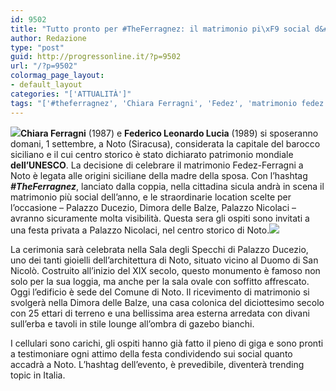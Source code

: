 ```yaml
---
id: 9502
title: "Tutto pronto per #TheFerragnez: il matrimonio pi\xF9 social d&#8217;Italia"
author: Redazione
type: "post"
guid: http://progressonline.it/?p=9502
url: "/?p=9502"
colormag_page_layout:
- default_layout
categories: "['ATTUALITÀ']"
tags: "['#theferragnez', 'Chiara Ferragni', 'Fedez', 'matrimonio fedez', 'matrimonio fedez ferragni', 'noto', 'Sicilia', 'the ferragnez']"
---
```


![](https://progressonline.it/wp-content/uploads/2018/08/chiara-ferragni-fedez-300x169.jpg)**Chiara Ferragni** (1987) e **Federico Leonardo Lucia** (1989) si sposeranno domani, 1 settembre, a Noto (Siracusa), considerata la capitale del barocco siciliano e il cui centro storico è stato dichiarato patrimonio mondiale **dell’UNESCO**. La decisione di celebrare il matrimonio Fedez-Ferragni a Noto è legata alle origini siciliane della madre della sposa. Con l’hashtag ***\#TheFerragnez***, lanciato dalla coppia, nella cittadina sicula andrà in scena il matrimonio più social dell’anno, e le straordinarie location scelte per l’occasione – Palazzo Ducezio, Dimora delle Balze, Palazzo Nicolaci – avranno sicuramente molta visibilità. Questa sera gli ospiti sono invitati a una festa privata a Palazzo Nicolaci, nel centro storico di Noto.![](https://progressonline.it/wp-content/uploads/2018/08/dimora-balze-noto-300x171.jpg)

La cerimonia sarà celebrata nella Sala degli Specchi di Palazzo Ducezio, uno dei tanti gioielli dell’architettura di Noto, situato vicino al Duomo di San Nicolò. Costruito all’inizio del XIX secolo, questo monumento è famoso non solo per la sua loggia, ma anche per la sala ovale con soffitto affrescato. Oggi l’edificio è sede del Comune di Noto. Il ricevimento di matrimonio si svolgerà nella Dimora delle Balze, una casa colonica del diciottesimo secolo con 25 ettari di terreno e una bellissima area esterna arredata con divani sull’erba e tavoli in stile lounge all’ombra di gazebo bianchi.

I cellulari sono carichi, gli ospiti hanno già fatto il pieno di giga e sono pronti a testimoniare ogni attimo della festa condividendo sui social quanto accadrà a Noto. L’hashtag dell’evento, è prevedibile, diventerà trending topic in Italia.
